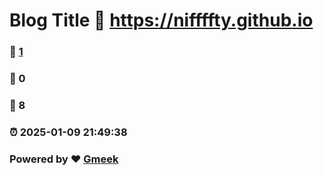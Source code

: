 # Blog Title :link: https://niffffty.github.io 
### :page_facing_up: [1](https://niffffty.github.io/tag.html) 
### :speech_balloon: 0 
### :hibiscus: 8 
### :alarm_clock: 2025-01-09 21:49:38 
### Powered by :heart: [Gmeek](https://github.com/Meekdai/Gmeek)
